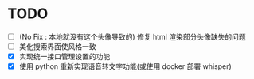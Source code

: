 # TODO

-   [ ] (No Fix : 本地就没有这个头像导致的) 修复 html 渲染部分头像缺失的问题
-   [ ] 美化搜索界面使风格一致
-   [x] 实现统一接口管理设置的功能
-   [x] 使用 python 重新实现语音转文字功能(或使用 docker 部署 whisper)
